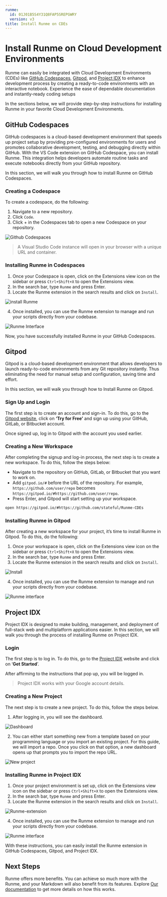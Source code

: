 ```yaml
---
runme:
  id: 01J01B5S4Y31Q8FAP5SREPGWRY
  version: v3
title: Install Runme on CDEs
---
```


# Install Runme on Cloud Development Environments

Runme can easily be integrated with Cloud Development Environments (CDEs) like [GitHub Codespaces](https://docs.github.com/en/codespaces/overview), [Gitpod](https://www.gitpod.io/), and [Project IDX](https://idx.dev/) to enhance development process by creating a ready-to-code environments with an interactive notebook. Experience the ease of dependable documentation and instantly-ready coding setups

In the sections below, we will provide step-by-step instructions for installing Runme in your favorite Cloud Development Environments.

## **GitHub Codespaces**

GitHub codespaces is a cloud-based development environment that speeds up project setup by providing pre-configured environments for users and promotes collaborative development, testing, and debugging directly within GitHub. With the VS Code extension on GitHub Codespace, you can install Runme. This integration helps developers automate routine tasks and execute notebooks directly from your GitHub repository.

In this section, we will walk you through how to install Runme on GitHub Codespaces.

### **Creating a Codespace**

To create a codespace, do the following:

1. Navigate to a new repository.
2. Click `Code`.
3. Click + in the Codespaces tab to open a new Codespace on your repository.

![Github Codespaces](../../static/img/installation-page/add-codespace-runme.png)

> A Visual Studio Code instance will open in your browser with a unique URL and container.

### **Installing Runme in Codespaces**

1. Once your Codespace is open, click on the Extensions view icon on the sidebar or press `Ctrl+Shift+X` to open the Extensions view.
2. In the search bar, type `Runme` and press Enter.
3. Locate the Runme extension in the search results and click on `Install`.

![install Runme](../../static/img/installation-page/runme-codespace-install.png)

4. Once installed, you can use the Runme extension to manage and run your scripts directly from your codebase.

![Runme Interface](../../static/img/installation-page/runme-codespace-interface.png)

Now, you have successfully installed Runme in your GitHub Codespaces.

## **Gitpod**

Gitpod is a cloud-based development environment that allows developers to launch ready-to-code environments from any Git repository instantly. Thus eliminating the need for manual setup and configuration, saving time and effort.

In this section, we will walk you through how to Install Runme on Gitpod.

### **Sign Up and Login**

The first step is to create an account and sign-in. To do this, go to the [Gitpod website](https://gitpod.io/), click on **‘Try for Free’** and sign up using your GitHub, GitLab, or Bitbucket account.

Once signed up, log in to Gitpod with the account you used earlier.

### **Creating a New Workspace**

After completing the signup and log-in process, the next step is to create a new workspace. To do this, follow the steps below:

- Navigate to the repository on GitHub, GitLab, or Bitbucket that you want to work on.
- Add `gitpod.io/#` before the URL of the repository. For example, `https://github.com/user/repo` becomes `https://gitpod.io/#https://github.com/user/repo`.
- Press Enter, and Gitpod will start setting up your workspace.

```sh {"id":"01J01CHB3T1KG1ZV9WT59RKDN2"}
open https://gitpod.io/#https://github.com/stateful/Runme-CDEs
```

### **Installing Runme in Gitpod**

After creating a new workspace for your project, it’s time to install Runme in Gitpod. To do this, do the following:

1. Once your workspace is open, click on the Extensions view icon on the sidebar or press `Ctrl+Shift+X` to open the Extensions view.
2. In the search bar, type `Runme` and press Enter.
3. Locate the Runme extension in the search results and click on `Install`.

![Install](../../static/img/installation-page/runme-gitpod.png)

4. Once installed, you can use the Runme extension to manage and run your scripts directly from your codebase.

![Runme interface](../../static/img/installation-page/runme-gitpod-interface.png)

## **Project IDX**

Project IDX is designed to make building, management, and deployment of full-stack web and multiplatform applications easier. In this section, we will walk you through the process of installing Runme on Project IDX.

### **Login**

The first step is to log in. To do this, go to the [Project IDX](https://idx.dev/) website and click on ‘**Get Started**’.

After affirming to the instructions that pop up, you will be logged in.

> Project IDX works with your Google account details.

### **Creating a New Project**

The next step is to create a new project. To do this, follow the steps below.

1. After logging in, you will see the dashboard.

![Dashboard](../../static/img/installation-page/projectidx.png)

2. You can either start something new from a template based on your programming language or you import an existing project. For this guide, we will import a repo. Once you click on that option, a new dashboard opens up that prompts you to import the repo URL.

![New project](../../static/img/installation-page/runme-projectidx-project.png)

### **Installing Runme in Project IDX**

1. Once your project environment is set up, click on the Extensions view icon on the sidebar or press `Ctrl+Shift+X` to open the Extensions view.
2. In the search bar, type `Runme` and press Enter.
3. Locate the Runme extension in the search results and click on `Install`.

![Runme-extension](../../static/img/installation-page/Runme-projectidx-extension.png)

4. Once installed, you can use the Runme extension to manage and run your scripts directly from your codebase.

![Runme interface](../../static/img/installation-page/runme-projectidx-interface.png)

With these instructions, you can easily install the Runme extension in GitHub Codespaces, Gitpod, and Project IDX.

## **Next Steps**

Runme offers more benefits. You can achieve so much more with the Runme, and your Markdown will also benefit from its features. Explore [Our documentation](../configuration/index.md) to get more details on how this works.

